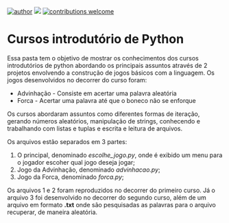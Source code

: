 [![author](https://img.shields.io/badge/author-FernandoGuirraS-red.svg)](https://www.linkedin.com/in/fernandoguirra) [![](https://img.shields.io/badge/python-3.7+-blue.svg)](https://www.python.org/downloads/release/python-365/) [![contributions welcome](https://img.shields.io/badge/contributions-welcome-brightgreen.svg?style=flat)](https://github.com/carlosfab/data_science/issues)

# Cursos introdutório de Python

Essa pasta tem o objetivo de mostrar os conhecimentos dos cursos introdutórios de python abordando os principais assuntos através de 2 projetos envolvendo a construção de jogos básicos com a linguagem. Os jogos desenvolvidos no decorrer do curso foram: 
* Advinhação - Consiste em acertar uma palavra aleatória
* Forca - Acertar uma palavra até que o boneco não se enforque

Os cursos abordaram assuntos como diferentes formas de iteração, gerando números aleatórios, manipulação de strings, conhecendo e trabalhando com listas e tuplas e escrita e leitura de arquivos.

Os arquivos estão separados em 3 partes: 
1. O principal, denominado *escolhe_jogo.py*, onde é exibido um menu para o jogador escoher qual jogo deseja jogar;
2. Jogo da Advinhação, denominado *advinhacao.py*; 
3. Jogo da Forca, denominado *forca.py*;

Os arquivos 1 e 2 foram reproduzidos no decorrer do primeiro curso. Já o arquivo 3 foi desenvolvido no decorrer do segundo curso, além de um arquivo em formato **.txt** onde são pesquisadas as palavras para o arquivo recuperar, de maneira aleatória.

